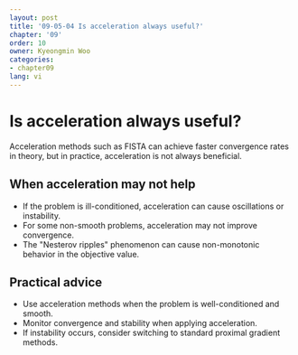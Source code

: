 ```yaml
---
layout: post
title: '09-05-04 Is acceleration always useful?'
chapter: '09'
order: 10
owner: Kyeongmin Woo
categories:
- chapter09
lang: vi
---
```


# Is acceleration always useful?

Acceleration methods such as FISTA can achieve faster convergence rates in theory, but in practice, acceleration is not always beneficial.

## When acceleration may not help
- If the problem is ill-conditioned, acceleration can cause oscillations or instability.
- For some non-smooth problems, acceleration may not improve convergence.
- The "Nesterov ripples" phenomenon can cause non-monotonic behavior in the objective value.

## Practical advice
- Use acceleration methods when the problem is well-conditioned and smooth.
- Monitor convergence and stability when applying acceleration.
- If instability occurs, consider switching to standard proximal gradient methods.